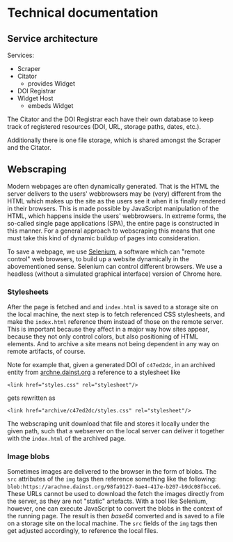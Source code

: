 # Technical documentation

## Service architecture

Services:

- Scraper
- Citator
    - provides Widget
- DOI Registrar
- Widget Host
    - embeds Widget

The Citator and the DOI Registrar each have their own database to
keep track of registered resources (DOI, URL, storage paths, dates, etc.).

Additionally there is one file storage, which is shared amongst the 
Scraper and the Citator.

## Webscraping

Modern webpages are often dynamically generated. That is the HTML the server delivers
to the users' webbrowsers may be (very) different from the HTML which makes up the site
as the users see it when it is finally rendered in their browsers. 
This is made possible by JavaScript manipulation of the HTML, which happens inside the users' webbrowsers. 
In extreme forms, the so-called single page applications (SPA), the entire page is constructed in this manner.
For a general approach to webscraping this means that one must take this kind of dynamic buildup of pages
into consideration.

To save a webpage, we use [Selenium](https://www.selenium.dev), a software which can "remote control" web browsers, to build up
a website dynamically in the abovementioned sense. Selenium can control different browsers. We use a headless 
(without a simulated graphical interface) version of Chrome here.

### Stylesheets

After the page is fetched and and `index.html` is saved to a storage site on the local machine, the next step
is to fetch referenced CSS stylesheets, and make the `index.html` reference them instead of those on the remote server.
This is important because they affect in a major way how sites appear, because they not only control colors, but also positioning
of HTML elements. And to archive a site means not being dependent in any way on remote artifacts, of course.

Note for example that, given a generated DOI of `c47ed2dc`, in an archived entity from [archne.dainst.org](https://arachne.dainst.org)
a reference to a stylesheet like

```
<link href="styles.css" rel="stylesheet"/>
```

gets rewritten as

```
<link href="archive/c47ed2dc/styles.css" rel="stylesheet"/>
```

The webscraping unit download that file and stores it locally under the given path, such that a webserver on the local server
can deliver it together with the `index.html` of the archived page.

### Image blobs

Sometimes images are delivered to the browser in the form of blobs. The `src` attributes of the `img` tags
then reference something like the following: `blob:https://arachne.dainst.org/98fa9127-0ae4-417e-b207-b9dc08fbcce6`.
These URLs cannot be used to download the fetch the images directly from the server, as they are not "static" artefacts.
With a tool like Selenium, however, one can execute JavaScript to convert the blobs in the context of the running page.
The result is then *base64* converted and is saved to a file on a storage site on the local machine. The `src` fields
of the `img` tags then get adjusted accordingly, to reference the local files.
